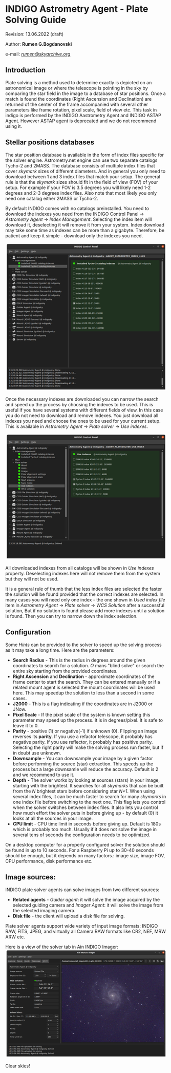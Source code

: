 # INDIGO Astrometry Agent - Plate Solving Guide

Revision: 13.06.2022 (draft)

Author: **Rumen G.Bogdanovski**

e-mail: *rumen@skyarchive.org*

## Introduction

Plate solving is a method used to determine exactly is depicted on an astronomical image or where the telescope is pointing in the sky by comparing the star field in the image to a database of star positions. Once a match is found the coordinates (Right Ascension and Declination) are returned of the center of the frame accompanied with several other parameters like frame rotation, pixel scale, field of view etc. This task in indigo is performed by the INDIGO Aastrometry Agent and INDIGO ASTAP Agent. However ASTAP agent is deprecated and we do not recommend using it.

## Stellar positions databases
The star position database is available in the form of index files specific for the solver engine. Astrometry.net engine can use two separate catalogs Tycho-2 and 2MASS.
The database consists of multiple index files that cover *skymark* sizes of different diameters. And in general you only need to download between 1 and 3 index files that match your setup. The general rule is that the *skymark* sizes should fit in the field of view (FOV) of your setup. For example if your FOV is 3.5 degrees you will likely need 1-2 degrees and 2-3 degrees index files. Also note that most likely you only need one catalog either 2MASS or Tycho-2.

By default INDIGO comes with no catalogs preinstalled. You need to download the indexes you need from the INDIGO Control Panel -> *Astrometry Agent* -> *Index Management*. Selecting the index item will download it, deselecting it will remove it from your system. Index download may take some time as indexes can be more than a gigabyte. Therefore, be patient and keep it simple - download only the indexes you need.

![](PLATE_SOLVING/Tycho-2.png)

Once the necessary indexes are downloaded you can narrow the search and speed up the process by choosing the indexes to be used. This is useful if you have several systems with different fields of view. In this case you do not need to download and remove indexes. You just download all indexes you need and choose the ones to be used for your current setup. This is available in *Astrometry Agent* -> *Plate solver* -> *Use indexes*.

![](PLATE_SOLVING/Use_index.png)

All downloaded indexes from all catalogs will be shown in *Use indexes* property. Deselecting indexes here will not remove them from the system but they will not be used.

It is a general rule of thumb that the less index files are selected the faster the solution will be found provided that the correct indexes are selected. In many cases you will need only one index - the one shown in *Used index file* item in *Astrometry Agent* -> *Plate solver* -> *WCS Solution* after a successful solution, But if no solution is found please add more indexes until a solution is found. Then you can try to narrow down the index selection.

## Configuration
Some *Hints* can be provided to the solver to speed up the solving process as it may take a long time. Here are the parameters:
- **Search Radius** - This is the radius in degrees around the given coordinates to search for a solution. *O* mans "blind solve" or search the entire sky starting from the provided coordinates.
- **Right Ascension** and **Declination** - approximate coordinates of the frame center to start the search. They can be entered manually or if a related mount agent is selected the mount coordinates will be used here. This may speedup the solution to less than a second in some cases.
- **J2000** - This is a flag indicating if the coordinates are in J2000 or JNow.
- **Pixel Scale** - If the pixel scale of the system is known setting this parameter may speed up the process. It is in degrees/pixel. It is safe to leave it to 0.
- **Parity** - positive (1) or negative(-1) if unknown (0). Flipping an image reverses its **parity**. If you use a refactor telescope, it probably has negative parity. If you use reflector, it probably has positive parity. Selecting the right parity will make the solving process run faster, but if in doubt use unknown.
- **Downsample** - You can downsample your image by a given factor before performing the source (star) extraction. This speeds up the process but a large downsamle will reduce the accuracy. Default is 2 and we recommend to use it.
- **Depth** - The solver works by looking at sources (stars) in your image, starting with the brightest. It searches for all *skymarks* that can be built from the *N* brightest stars before considering star *N+1*. When using several index files, it can be much faster to search for many *skymarks* in one index file before switching to the next one. This flag lets you control when the solver switches between index files. It also lets you control how much effort the solver puts in before giving up - by default (0) it looks at all the sources in your image.
- **CPU limit** - CPU time limit in seconds before giving up. Default is 180s which is probably too much. Usually if it does not solve the image in several tens of seconds the configuration needs to be optimized.

On a desktop computer for a properly configured solver the solution should be found in up to 10 seconds. For a Raspberry Pi up to 30-40 seconds should be enough, but it depends on many factors.: image size, image FOV, CPU performance, disk performance etc.

## Image sources:
INDIGO plate solver agents can solve images from two different sources:
- **Related agents** - *Guider agent*: it will solve the image acquired by the selected guiding camera and *Imager Agent*: it will solve the image from the selected imaging camera.
- **Disk file** - the client will upload a disk file for solving.

Plate solver agents support wide variety of input image formats: INDIGO RAW, FITS, JPEG, and virtually all Camera RAW formats like CR2, NEF, MRW ARW etc.

Here is a view of the solver tab in Ain INDIGO Imager:
![](PLATE_SOLVING/M101_solved.png)

Clear skies!  
